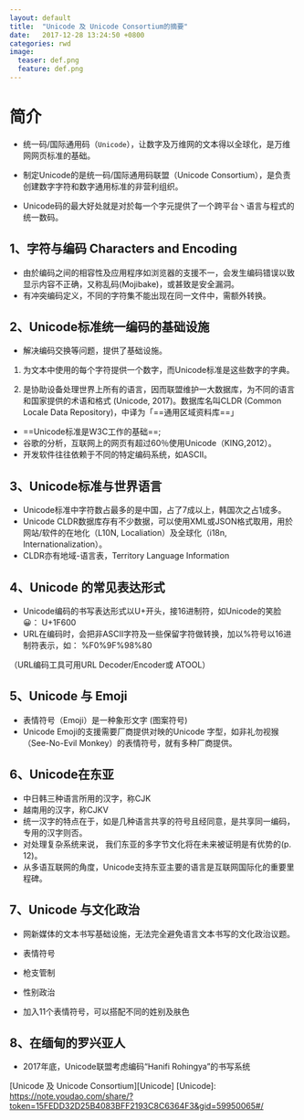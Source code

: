 ```yaml
---
layout: default
title:  "Unicode 及 Unicode Consortium的摘要"
date:   2017-12-28 13:24:50 +0800
categories: rwd
image:
  teaser: def.png
  feature: def.png
---
```


# 简介
- 统一码/国际通用码（`Unicode`），让数字及万维网的文本得以全球化，是万维网网页标准的基础。

- 制定Unicode的是统一码/国际通用码联盟（Unicode Consortium），是负责创建数字字符和数字通用标准的非营利组织。

- Unicode码的最大好处就是对於每一个字元提供了一个跨平台丶语言与程式的统一数码。

## 1、字符与编码 Characters and Encoding
- 由於编码之间的相容性及应用程序如浏览器的支援不一，会发生编码错误以致显示内容不正确，又称乱码(Mojibake)，或甚致是安全漏洞。
- 有冲突编码定义，不同的字符集不能出现在同一文件中，需额外转换。

## 2、Unicode标准统一编码的基础设施
- 解决编码交换等问题，提供了基础设施。
1. 为文本中使用的每个字符提供一个数字，而Unicode标准是这些数字的字典。

2. 是协助设备处理世界上所有的语言，因而联盟维护一大数据库，为不同的语言和国家提供的术语和格式 (Unicode, 2017)。数据库名叫CLDR (Common Locale Data Repository)，中译为「==通用区域资料库==」
- ==Unicode标准是W3C工作的基础==; 
- 谷歌的分析，互联网上的网页有超过60％使用Unicode（KING,2012）。
- 开发软件往往依赖于不同的特定编码系统，如ASCII。

## 3、Unicode标准与世界语言
- Unicode标准中字符数占最多的是中国，占了7成以上，韩国次之占1成多。
- Unicode CLDR数据库存有不少数据，可以使用XML或JSON格式取用，用於网站/软件的在地化（L10N, Localiation）及全球化（i18n, Internationalization）。
- CLDR亦有地域-语言表，Territory Language Information

## 4、Unicode 的常见表达形式
- Unicode编码的书写表达形式以U+开头，接16进制符，如Unicode的笑脸😀：
U+1F600
- URL在编码时，会把非ASCII字符及一些保留字符做转换，加以%符号以16进制符表示，如：
%F0%9F%98%80

（URL编码工具可用URL Decoder/Encoder或 ATOOL）

## 5、Unicode 与 Emoji
- 表情符号（Emoji）是一种象形文字 (图案符号)
- Unicode Emoji的支援需要厂商提供对映的Unicode 字型，如非礼勿视猴（See-No-Evil Monkey）的表情符号，就有多种厂商提供。

## 6、Unicode在东亚
- 中日韩三种语言所用的汉字，称CJK
- 越南用的汉字，称CJKV
- 统一汉字的特点在于，如是几种语言共享的符号且经同意，是共享同一编码，专用的汉字则否。
- 对处理复杂系统来说， 我们东亚的多字节文化将在未来被证明是有优势的(p. 12)。
- 从多语互联网的角度，Unicode支持东亚主要的语言是互联网国际化的重要里程碑。

## 7、Unicode 与文化政治
- 网新媒体的文本书写基础设施，无法完全避免语言文本书写的文化政治议题。

- 表情符号
- 枪支管制
- 性别政治
- 加入11个表情符号，可以搭配不同的姓别及肤色

## 8、在缅甸的罗兴亚人
- 2017年底，Unicode联盟考虑编码“Hanifi Rohingya”的书写系统

 [Unicode 及 Unicode Consortium][Unicode]
[Unicode]: https://note.youdao.com/share/?token=15FEDD32D25B4083BFF2193C8C6364F3&gid=59950065#/